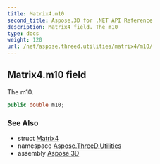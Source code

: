 ```yaml
---
title: Matrix4.m10
second_title: Aspose.3D for .NET API Reference
description: Matrix4 field. The m10
type: docs
weight: 120
url: /net/aspose.threed.utilities/matrix4/m10/
---
```

## Matrix4.m10 field

The m10.

```csharp
public double m10;
```

### See Also

* struct [Matrix4](../)
* namespace [Aspose.ThreeD.Utilities](../../../aspose.threed.utilities/)
* assembly [Aspose.3D](../../../)


